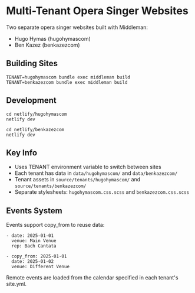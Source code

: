 # Multi-Tenant Opera Singer Websites

Two separate opera singer websites built with Middleman:
- Hugo Hymas (hugohymascom) 
- Ben Kazez (benkazezcom)

## Building Sites

```
TENANT=hugohymascom bundle exec middleman build
TENANT=benkazezcom bundle exec middleman build
```

## Development

```
cd netlify/hugohymascom
netlify dev

cd netlify/benkazezcom  
netlify dev
```

## Key Info

- Uses TENANT environment variable to switch between sites
- Each tenant has data in `data/hugohymascom/` and `data/benkazezcom/`
- Tenant assets in `source/tenants/hugohymascom/` and `source/tenants/benkazezcom/`
- Separate stylesheets: `hugohymascom.css.scss` and `benkazezcom.css.scss`

## Events System

Events support copy_from to reuse data:

```
- date: 2025-01-01
  venue: Main Venue
  rep: Bach Cantata
  
- copy_from: 2025-01-01
  date: 2025-01-02
  venue: Different Venue
```

Remote events are loaded from the calendar specified in each tenant's site.yml.